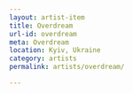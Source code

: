 ```yaml
---
layout: artist-item
title: Overdream
url-id: overdream
meta: Overdream
location: Kyiv, Ukraine
category: artists
permalink: artists/overdream/

---
```



